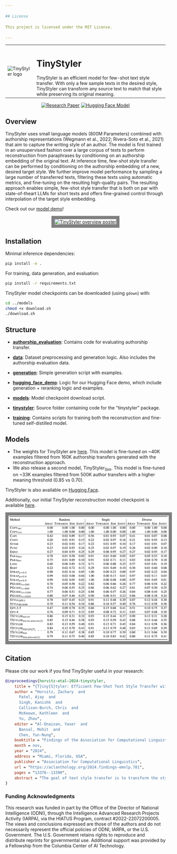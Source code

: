 ```yaml
---

## License

This project is licensed under the MIT License.

---
```


<table>
  <tr>
    <td><img src="https://cdn-avatars.huggingface.co/v1/production/uploads/61c40eeb727d1257bf3cf5ba/k-npb3L2TEnhBECzjXPGK.png" width="165" alt="TinyStyler logo"></td>
    <td style="vertical-align: middle;"><h1>TinyStyler</h1>
      TinyStyler is an efficient model for few-shot text style transfer. With only a few sample texts in the desired style, TinyStyler can transform any source text to match that style while preserving its original meaning.
    </td>
  </tr>
</table>


<div align="center">
  
[![Research Paper](https://img.shields.io/badge/📄_Research_Paper-EMNLP_2024-blue)](https://aclanthology.org/2024.findings-emnlp.781/) [![Hugging Face Model](https://img.shields.io/badge/🤗_Hugging_Face_Model-TinyStyler-lightgrey)](https://huggingface.co/tinystyler/tinystyler)

</div>



## Overview

TinyStyler uses small language models (800M Parameters) combined with authorship representations (Wegmann et al., 2022; Rivera-Soto et al., 2021) that aim to capture the writing style of an author.  The model is first trained in an unsupervised fashion over a large corpus of texts to perform reconstruction from paraphrases by conditioning on an authorship embedding of the original text. At inference time, few-shot style transfer can be performed by conditioning on the authorship embedding of a new, desired target style. We further improve model performance by sampling a large number of transferred texts, filtering these texts using automatic metrics, and fine-tuning on the resulting high-quality pairs. The resulting approach enables simple, few-shot style transfer that is both on par with state-of-theart LLMs for short texts and offers fine-grained control through interpolation of the target style embedding.

Check out our [model demo](https://huggingface.co/spaces/tinystyler/tinystyler_demo)!

<div align="center">
  <a href="https://arxiv.org/abs/2406.15586" target="_blank">
    <img src="poster.svg" alt="TinyStyler overview poster" width="600" style="border: 10px solid gray;">
  </a>
</div>


## Installation

Minimal inference dependencies:
```bash
pip install -e .
```

For training, data generation, and evaluation:
```bash
pip install -r requirements.txt
```

TinyStyler model checkpoints can be downloaded (using ``gdown``) with:
``` bash
cd ../models
chmod +x download.sh
./download.sh
```


## Structure

- [**authorship_evaluation**](./authorship_evaluation): Contains code for evaluating authorship transfer.

- [**data**](./data): Dataset preprocessing and generation logic. Also includes the authorship evaluation data.

- [**generation**](./generation): Simple generation script with examples.

- [**hugging_face_demo**](./hugging_face_demo): Logic for our Hugging Face demo, which include generation + reranking logic and examples.

- [**models**](./models): Model checkpoint download script.

- [**tinystyler**](./tinystyler): Source folder containing code for the "tinystyler" package.

- [**training**](./training): Contains scripts for training both the reconstruction and fine-tuned self-distilled model.




## Models

- The weights for TinyStyler are [here](). This model is fine-tuned on ~40K examples filtered from 160K authorship transfers generated with the reconstruction approach.
- We also release a second model, TinyStyler<sub>Sim</sub>. This model is fine-tuned on ~33K examples filtered from 500K author transfers with a higher meaning threshold (0.85 vs 0.70).


TinyStyler is also available on [Hugging Face](https://huggingface.co/tinystyler/tinystyler).

Additionally, our initial TinyStyler reconstruction model checkpoint is available [here]().


<div align="center">
  <a href="https://arxiv.org/abs/2406.15586" target="_blank">
    <img src="authorship_results.png" alt="TinyStyler authorship results" width="600" style="border: 10px solid gray;">
  </a>
</div>




## Citation

Please cite our work if you find TinyStyler useful in your research:

```bibtex
@inproceedings{horvitz-etal-2024-tinystyler,
    title = "{T}iny{S}tyler: Efficient Few-Shot Text Style Transfer with Authorship Embeddings",
    author = "Horvitz, Zachary  and
      Patel, Ajay  and
      Singh, Kanishk  and
      Callison-Burch, Chris  and
      McKeown, Kathleen  and
      Yu, Zhou",
    editor = "Al-Onaizan, Yaser  and
      Bansal, Mohit  and
      Chen, Yun-Nung",
    booktitle = "Findings of the Association for Computational Linguistics: EMNLP 2024",
    month = nov,
    year = "2024",
    address = "Miami, Florida, USA",
    publisher = "Association for Computational Linguistics",
    url = "https://aclanthology.org/2024.findings-emnlp.781",
    pages = "13376--13390",
    abstract = "The goal of text style transfer is to transform the style of texts while preserving their original meaning, often with only a few examples of the target style. Existing style transfer methods generally rely on the few-shot capabilities of large language models or on complex controllable text generation approaches that are inefficient and underperform on fluency metrics. We introduce TinyStyler, a lightweight but effective approach, which leverages a small language model (800M params) and pre-trained authorship embeddings to perform efficient, few-shot text style transfer. We evaluate on the challenging task of authorship style transfer and find TinyStyler outperforms strong approaches such as GPT-4. We also evaluate TinyStyler{'}s ability to perform text attribute style transfer (formal $\leftrightarrow$ informal) with automatic and human evaluations and find that the approach outperforms recent controllable text generation methods.",
}
```

### Funding Acknowledgments

This research was funded in part by the Office of the Director of National Intelligence (ODNI), through the Intelligence Advanced Research Projects Activity (IARPA), via the HIATUS Program, contract #2022-22072200005. The views and conclusions expressed are those of the authors and do not necessarily represent the official policies of ODNI, IARPA, or the U.S. Government. The U.S. Government retains rights to reproduce and distribute reprints for governmental use. Additional support was provided by a Fellowship from the Columbia Center of AI Technology.
